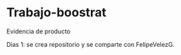 # Trabajo-boostrat
Evidencia de producto

Dias 1:
se crea repositorio y se comparte con FelipeVelezG.

